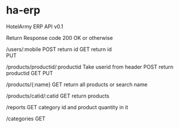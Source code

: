 # ha-erp
HotelArmy ERP API v0.1

Return Response code 200 OK or otherwise

/users/:mobile
POST return id
GET return id  
PUT

/products/productid/:productid
Take userid from header
POST return productid
GET
PUT

/products/{:name}
GET return all products or search name

/products/catid/:catid
GET return products

/reports
GET category id and product quantity in it

/categories
GET

